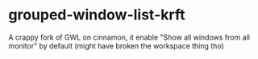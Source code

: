 # grouped-window-list-krft
A crappy fork of GWL on cinnamon, it enable "Show all windows from all monitor" by default (might have broken the workspace thing tho)
